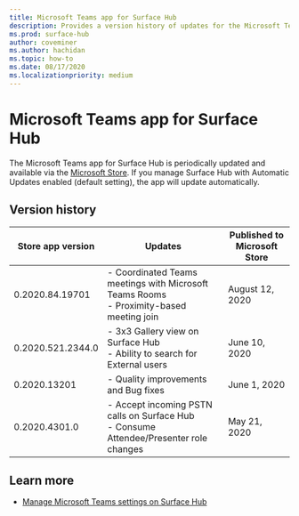 ```yaml
---
title: Microsoft Teams app for Surface Hub 
description: Provides a version history of updates for the Microsoft Teams app for Surface Hub
ms.prod: surface-hub
author: coveminer
ms.author: hachidan
ms.topic: how-to
ms.date: 08/17/2020
ms.localizationpriority: medium
---
```


# Microsoft Teams app for Surface Hub 

The Microsoft Teams app for Surface Hub is periodically updated and available via the [Microsoft Store](https://www.microsoft.com/store/apps/windows). If you manage Surface Hub with Automatic Updates enabled (default setting), the app will update automatically.
 

## Version history
| Store app version | Updates                                                                                         | Published to Microsoft Store |
| --------------------- | --------------------------------------------------------------------------------------------------- | -------------------------------- |
| 0.2020.84.19701       | - Coordinated Teams meetings with Microsoft Teams Rooms <br> - Proximity-based meeting join                            | August 12, 2020<br>            |
| 0.2020.521.2344.0     | - 3x3 Gallery view on Surface Hub<br>- Ability to search for External users                         | June 10, 2020<br>            |
| 0.2020.13201          | - Quality improvements and Bug fixes                                                                | June 1, 2020<br>          |
| 0.2020.4301.0         | - Accept incoming PSTN calls on Surface Hub<br>- Consume Attendee/Presenter role changes            | May 21, 2020                     |

## Learn more

- [Manage Microsoft Teams settings on Surface Hub](https://learn.microsoft.com/microsoftteams/rooms/surface-hub-manage-config)
